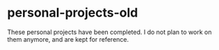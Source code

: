 # personal-projects-old
These personal projects have been completed. I do not plan to work on them anymore, and are kept for reference.
